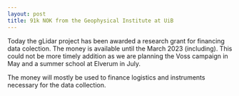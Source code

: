 ```yaml
---
layout: post
title: 91k NOK from the Geophysical Institute at UiB
---
```


Today the gLidar project has been awarded a research grant for financing data colection. The money is available until the March 2023 (including). This could not be more timely addition as we are planning the Voss campaign in May and a summer school at Elverum in July.

The money will mostly be used to finance logistics and instruments necessary for the data collection. 

<!-- ![Funding]( {{ 'assets/img/Fellesfond_for_geofysisk_forskning_2022_Palenik.png' | relative_url}} "Awarded funding"){: width="50%", } -->
